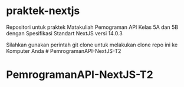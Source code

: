# praktek-nextjs

Repositori untuk praktek Matakuliah Pemograman API Kelas 5A dan 5B dengan Spesifikasi Standart NextJS versi 14.0.3 

Silahkan gunakan perintah git clone untuk melakukan clone repo ini ke Komputer Anda # PemrogramanAPI-NextJS-T2
# PemrogramanAPI-NextJS-T2

